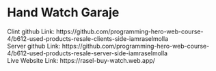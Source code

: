 <h1>Hand Watch Garaje</h1>
Clint github Link: https://github.com/programming-hero-web-course-4/b612-used-products-resale-clients-side-iamraselmolla <br>
Server github Link: https://github.com/programming-hero-web-course-4/b612-used-products-resale-server-side-iamraselmolla <br>
Live Website Link: https://rasel-buy-watch.web.app/
